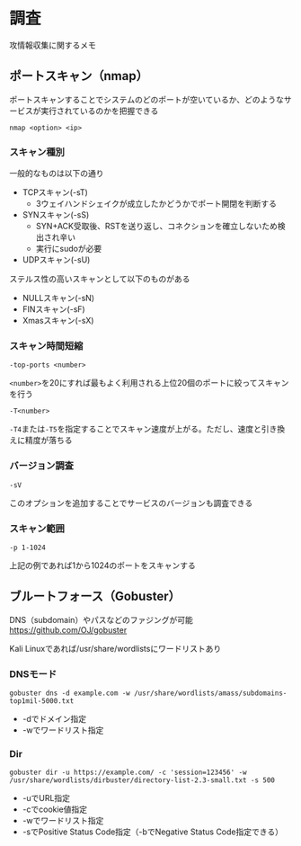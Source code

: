 # 調査
攻情報収集に関するメモ

## ポートスキャン（nmap）
ポートスキャンすることでシステムのどのポートが空いているか、どのようなサービスが実行されているのかを把握できる
```
nmap <option> <ip>
```

### スキャン種別
一般的なものは以下の通り
* TCPスキャン(-sT)
    * 3ウェイハンドシェイクが成立したかどうかでポート開閉を判断する
* SYNスキャン(-sS)
    * SYN+ACK受取後、RSTを送り返し、コネクションを確立しないため検出され辛い
    * 実行にsudoが必要
* UDPスキャン(-sU)

ステルス性の高いスキャンとして以下のものがある
* NULLスキャン(-sN)
* FINスキャン(-sF)
* Xmasスキャン(-sX)

### スキャン時間短縮
```
-top-ports <number>
```
```<number>```を20にすれば最もよく利用される上位20個のポートに絞ってスキャンを行う

```
-T<number>
```
```-T4```または```-T5```を指定することでスキャン速度が上がる。ただし、速度と引き換えに精度が落ちる

### バージョン調査
```
-sV
```
このオプションを追加することでサービスのバージョンも調査できる

### スキャン範囲
```
-p 1-1024
```
上記の例であれば1から1024のポートをスキャンする

## ブルートフォース（Gobuster）
DNS（subdomain）やパスなどのファジングが可能
https://github.com/OJ/gobuster

Kali Linuxであれば/usr/share/wordlistsにワードリストあり

### DNSモード
```
gobuster dns -d example.com -w /usr/share/wordlists/amass/subdomains-top1mil-5000.txt
```
* -dでドメイン指定
* -wでワードリスト指定

### Dir
```
gobuster dir -u https://example.com/ -c 'session=123456' -w /usr/share/wordlists/dirbuster/directory-list-2.3-small.txt -s 500
```
* -uでURL指定
* -cでcookie値指定
* -wでワードリスト指定
* -sでPositive Status Code指定（-bでNegative Status Code指定できる）